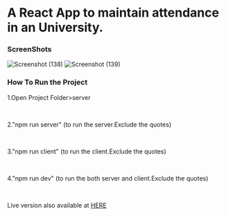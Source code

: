 <h1>A React App to maintain attendance in an University.</h1>
 <h3>ScreenShots</h3>
 
 ![Screenshot (138)](https://user-images.githubusercontent.com/49809895/100523828-770df600-31d9-11eb-9319-b5ac958f5d9b.png)
![Screenshot (139)](https://user-images.githubusercontent.com/49809895/100523833-7c6b4080-31d9-11eb-80b3-bf87c7fe1404.png)

<h3>How To Run the Project</h3>
<p>1.Open Project Folder>server</p><br>
<p>2."npm run server" (to run the server.Exclude the quotes)</p><br>
<p>3."npm run client" (to run the client.Exclude the quotes)</p><br>
<p>4."npm run dev" (to run the both server and client.Exclude the quotes)</p><br>
<p>Live version also available at <a href="https://salty-brook-29410.herokuapp.com/">HERE</a></p>
